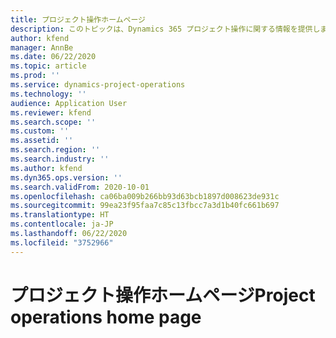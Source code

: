 ```yaml
---
title: プロジェクト操作ホームページ
description: このトピックは、Dynamics 365 プロジェクト操作に関する情報を提供します。
author: kfend
manager: AnnBe
ms.date: 06/22/2020
ms.topic: article
ms.prod: ''
ms.service: dynamics-project-operations
ms.technology: ''
audience: Application User
ms.reviewer: kfend
ms.search.scope: ''
ms.custom: ''
ms.assetid: ''
ms.search.region: ''
ms.search.industry: ''
ms.author: kfend
ms.dyn365.ops.version: ''
ms.search.validFrom: 2020-10-01
ms.openlocfilehash: ca06ba009b266bb93d63bcb1897d008623de931c
ms.sourcegitcommit: 99ea23f95faa7c85c13fbcc7a3d1b40fc661b697
ms.translationtype: HT
ms.contentlocale: ja-JP
ms.lasthandoff: 06/22/2020
ms.locfileid: "3752966"
---
```

# <a name="project-operations-home-page"></a><span data-ttu-id="63d22-103">プロジェクト操作ホームページ</span><span class="sxs-lookup"><span data-stu-id="63d22-103">Project operations home page</span></span>
